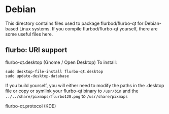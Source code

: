 
Debian
====================
This directory contains files used to package flurbod/flurbo-qt
for Debian-based Linux systems. If you compile flurbod/flurbo-qt yourself, there are some useful files here.

## flurbo: URI support ##


flurbo-qt.desktop  (Gnome / Open Desktop)
To install:

	sudo desktop-file-install flurbo-qt.desktop
	sudo update-desktop-database

If you build yourself, you will either need to modify the paths in
the .desktop file or copy or symlink your flurbo-qt binary to `/usr/bin`
and the `../../share/pixmaps/flurbo128.png` to `/usr/share/pixmaps`

flurbo-qt.protocol (KDE)

